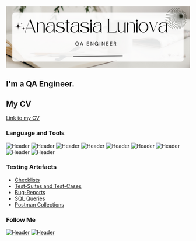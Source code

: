![Header](https://github.com/anastluniova/anastluniova/blob/main/assets/Logo.png)
## I'm a QA Engineer. 
 
## My CV
[Link to my CV](https://github.com/anastluniova/anastluniova/blob/main/CV_Anastasia_Luniova.pdf)


### Language and Tools
![Header](https://img.shields.io/badge/Jira-090909?style=for-the-badge&logo=jira&logoColor=136be1)
![Header](https://img.shields.io/badge/Postman-090909?style=for-the-badge&logo=postman&logoColor=f76935)
![Header](https://img.shields.io/badge/Swagger-090909?style=for-the-badge&logo=swagger&logoColor=7ede2b)
![Header](https://img.shields.io/badge/Github-090909?style=for-the-badge&logo=github&logoColor=8cc4d7)
![Header](https://img.shields.io/badge/MySQL-090909?style=for-the-badge&logo=mysql&logoColor=00618a)
![Header](https://img.shields.io/badge/DevTools-090909?style=for-the-badge&logo=googlechrome&logoColor=2674f2)
![Header](https://img.shields.io/badge/AndroidStudio-090909?style=for-the-badge&logo=androidstudio&logoColor=3ad07d)
![Header](https://img.shields.io/badge/Fiddler-090909?style=for-the-badge&logo=fiddler&logoColor=8cc4d7)
![Header](https://img.shields.io/badge/CharlesProxy-090909?style=for-the-badge&logo=charlesproxy&logoColor=8cc4d7)

### Testing Artefacts

- [Checklists](https://github.com/anastluniova/checklists)
- [Test-Suites and Test-Cases](https://github.com/anastluniova/test-cases)
- [Bug-Reports](https://github.com/anastluniova/bug-reports)
- [SQL Queries](https://github.com/anastluniova/SQL)
- [Postman Collections](https://github.com/anastluniova/postman)

### Follow Me
[![Header](https://img.shields.io/badge/Instagram-090909?style=for-the-badge&logo=instagram&logoColor=9939a3)](https://www.instagram.com/gornia/)
[![Header](https://img.shields.io/badge/Vkontakte-090909?style=for-the-badge&logo=vk&logoColor=136be1)](https://vk.com/nastyasha_gordeeva)
